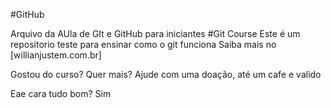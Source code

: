#GitHub

Arquivo da AUla de GIt e GitHub para iniciantes
#Git Course
Este é um repositorio teste para ensinar como o git funciona
Saiba mais no [willianjustem.com.br]

Gostou do curso? Quer mais? Ajude com uma doação, até um cafe e valido

Eae cara tudo bom?
Sim
